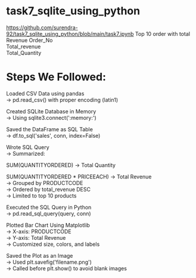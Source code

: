 # task7_sqlite_using_python

https://github.com/surendra-92/task7_sqlite_using_python/blob/main/task7.ipynb
 Top 10 order with total Revenue 
 Order_No <br> 
 Total_revenue  <br>
 Total_Quantity <br> 

 # Steps We Followed: <br>
Loaded CSV Data using pandas <br>
→ pd.read_csv() with proper encoding (latin1) <br>

Created SQLite Database in Memory  <br>
→ Using sqlite3.connect(':memory:')  <br>

Saved the DataFrame as SQL Table  <br>
→ df.to_sql('sales', conn, index=False)  <br>

Wrote SQL Query  <br>
→ Summarized:  <br>

SUM(QUANTITYORDERED) → Total Quantity  <br>

SUM(QUANTITYORDERED * PRICEEACH) → Total Revenue <br>
→ Grouped by PRODUCTCODE  <br>
→ Ordered by total_revenue DESC  <br>
→ Limited to top 10 products <br>

Executed the SQL Query in Python  <br>
→ pd.read_sql_query(query, conn)   <br>

Plotted Bar Chart Using Matplotlib   <br>
→ X-axis: PRODUCTCODE   <br>
→ Y-axis: Total Revenue    <br>
→ Customized size, colors, and labels   <br>

Saved the Plot as an Image   <br>
→ Used plt.savefig('filename.png')  <br>
→ Called before plt.show() to avoid blank images   <br>



 
 
